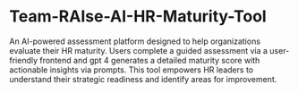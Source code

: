 # Team-RAIse-AI-HR-Maturity-Tool
An AI-powered assessment platform designed to help organizations evaluate their HR maturity. Users complete a guided assessment via a user-friendly frontend and gpt 4 generates a detailed maturity score with actionable insights via prompts. This tool empowers HR leaders to understand their strategic readiness and identify areas for improvement.
